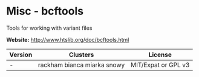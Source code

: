 # Misc - bcftools

Tools for working with variant files



**Website:** <http://www.htslib.org/doc/bcftools.html>

| Version | Clusters | License |
| ------- | -------- | ------- |
| - | rackham bianca miarka snowy | MIT/Expat or GPL v3 |
